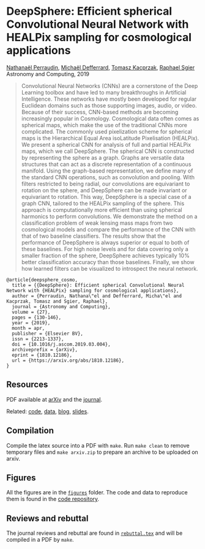# DeepSphere: Efficient spherical Convolutional Neural Network with HEALPix sampling for cosmological applications

[Nathanaël Perraudin](https://perraudin.info),
[Michaël Defferrard](https://deff.ch),
[Tomasz Kacprzak](https://www.ipa.phys.ethz.ch/people/person-detail.MjEyNzM5.TGlzdC82NjQsNTkxMDczNDQw.html),
[Raphael Sgier](https://www.ipa.phys.ethz.ch/people/person-detail.MTcyNDY3.TGlzdC82NjQsNTkxMDczNDQw.html) \
Astronomy and Computing, 2019

> Convolutional Neural Networks (CNNs) are a cornerstone of the Deep Learning toolbox and have led to many breakthroughs in Artificial Intelligence.
> These networks have mostly been developed for regular Euclidean domains such as those supporting images, audio, or video.
> Because of their success, CNN-based methods are becoming increasingly popular in Cosmology.
> Cosmological data often comes as spherical maps, which make the use of the traditional CNNs more complicated.
> The commonly used pixelization scheme for spherical maps is the Hierarchical Equal Area isoLatitude Pixelisation (HEALPix).
> We present a spherical CNN for analysis of full and partial HEALPix maps, which we call DeepSphere.
> The spherical CNN is constructed by representing the sphere as a graph.
> Graphs are versatile data structures that can act as a discrete representation of a continuous manifold.
> Using the graph-based representation, we define many of the standard CNN operations, such as convolution and pooling.
> With filters restricted to being radial, our convolutions are equivariant to rotation on the sphere, and DeepSphere can be made invariant or equivariant to rotation.
> This way, DeepSphere is a special case of a graph CNN, tailored to the HEALPix sampling of the sphere.
> This approach is computationally more efficient than using spherical harmonics to perform convolutions.
> We demonstrate the method on a classification problem of weak lensing mass maps from two cosmological models and compare the performance of the CNN with that of two baseline classifiers.
> The results show that the performance of DeepSphere is always superior or equal to both of these baselines.
> For high noise levels and for data covering only a smaller fraction of the sphere, DeepSphere achieves typically 10% better classification accuracy than those baselines.
> Finally, we show how learned filters can be visualized to introspect the neural network.

```
@article{deepsphere_cosmo,
  title = {{DeepSphere}: Efficient spherical Convolutional Neural Network with {HEALPix} sampling for cosmological applications},
  author = {Perraudin, Nathana\"el and Defferrard, Micha\"el and Kacprzak, Tomasz and Sgier, Raphael},
  journal = {Astronomy and Computing},
  volume = {27},
  pages = {130-146},
  year = {2019},
  month = apr,
  publisher = {Elsevier BV},
  issn = {2213-1337},
  doi = {10.1016/j.ascom.2019.03.004},
  archiveprefix = {arXiv},
  eprint = {1810.12186},
  url = {https://arxiv.org/abs/1810.12186},
}
```

## Resources

PDF available at [arXiv] and the [journal].

Related: [code], [data], [blog], [slides].

[arXiv]: https://arxiv.org/abs/1810.12186
[journal]: https://doi.org/10.1016/j.ascom.2019.03.004
[code]: https://github.com/deepsphere/deepsphere-cosmo-tf1
[data]: https://doi.org/10.5281/zenodo.1303271
[blog]: https://datascience.ch/deepsphere-a-neural-network-architecture-for-spherical-data
[slides]: https://doi.org/10.5281/zenodo.3243380

## Compilation

Compile the latex source into a PDF with `make`.
Run `make clean` to remove temporary files and `make arxiv.zip` to prepare an archive to be uploaded on arxiv.

## Figures

All the figures are in the [`figures`](figures/) folder.
The code and data to reproduce them is found in the [code repository][code].

## Reviews and rebuttal

The journal reviews and rebuttal are found in [`rebuttal.tex`](rebuttal.tex) and will be compiled in a PDF by `make`.
